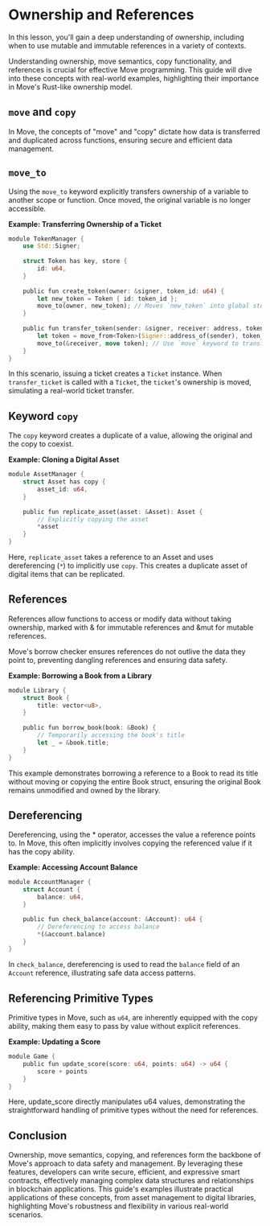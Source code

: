 # Ownership and References

In this lesson, you'll gain a deep understanding of ownership, including when to use mutable and immutable references in a variety of contexts.

Understanding ownership, move semantics, copy functionality, and references is crucial for effective Move programming. This guide will dive into these concepts with real-world examples, highlighting their importance in Move's Rust-like ownership model.

## `move` and `copy`

In Move, the concepts of "move" and "copy" dictate how data is transferred and duplicated across functions, ensuring secure and efficient data management.

## `move_to`

Using the `move_to` keyword explicitly transfers ownership of a variable to another scope or function. Once moved, the original variable is no longer accessible.

**Example: Transferring Ownership of a Ticket**

```rust
module TokenManager {
    use Std::Signer;
​
    struct Token has key, store {
        id: u64,
    }
​
    public fun create_token(owner: &signer, token_id: u64) {
        let new_token = Token { id: token_id };
        move_to(owner, new_token); // Moves `new_token` into global storage
    }
​
    public fun transfer_token(sender: &signer, receiver: address, token_id: u64) {
        let token = move_from<Token>(Signer::address_of(sender), token_id); // Moves out `Token` from sender's storage
        move_to(&receiver, move token); // Use `move` keyword to transfer ownership
    }
}
```

In this scenario, issuing a ticket creates a `Ticket` instance. When `transfer_ticket` is called with a `Ticket`, the `ticket`'s ownership is moved, simulating a real-world ticket transfer.

## Keyword `copy`

The `copy` keyword creates a duplicate of a value, allowing the original and the copy to coexist.

**Example: Cloning a Digital Asset**

```rust
module AssetManager {
    struct Asset has copy {
        asset_id: u64,
    }
​
    public fun replicate_asset(asset: &Asset): Asset {
        // Explicitly copying the asset
        *asset
    }
}
```

Here, `replicate_asset` takes a reference to an Asset and uses dereferencing (`*`) to implicitly use `copy`. This creates a duplicate asset of digital items that can be replicated.

## References

References allow functions to access or modify data without taking ownership, marked with & for immutable references and &mut for mutable references.

Move's borrow checker ensures references do not outlive the data they point to, preventing dangling references and ensuring data safety.

**Example: Borrowing a Book from a Library**

```rust
module Library {
    struct Book {
        title: vector<u8>,
    }
​
    public fun borrow_book(book: &Book) {
        // Temporarily accessing the book's title
        let _ = &book.title;
    }
}
```

This example demonstrates borrowing a reference to a Book to read its title without moving or copying the entire Book struct, ensuring the original Book remains unmodified and owned by the library.

## Dereferencing

Dereferencing, using the * operator, accesses the value a reference points to. In Move, this often implicitly involves copying the referenced value if it has the copy ability.

**Example: Accessing Account Balance**

```rust
module AccountManager {
    struct Account {
        balance: u64,
    }

    public fun check_balance(account: &Account): u64 {
        // Dereferencing to access balance
        *(&account.balance)
    }
}
```

In `check_balance`, dereferencing is used to read the `balance` field of an `Account` reference, illustrating safe data access patterns.

## Referencing Primitive Types

Primitive types in Move, such as `u64`, are inherently equipped with the copy ability, making them easy to pass by value without explicit references.

**Example: Updating a Score**

```rust
module Game {
    public fun update_score(score: u64, points: u64) -> u64 {
        score + points
    }
}
```

Here, update_score directly manipulates u64 values, demonstrating the straightforward handling of primitive types without the need for references.

## Conclusion

Ownership, move semantics, copying, and references form the backbone of Move's approach to data safety and management. By leveraging these features, developers can write secure, efficient, and expressive smart contracts, effectively managing complex data structures and relationships in blockchain applications. This guide's examples illustrate practical applications of these concepts, from asset management to digital libraries, highlighting Move's robustness and flexibility in various real-world scenarios.
